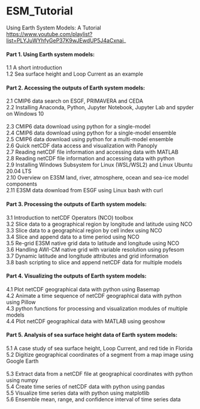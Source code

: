 # ESM_Tutorial
Using Earth System Models: A Tutorial <br>
https://www.youtube.com/playlist?list=PLYJuWYhfyGeP37K9wJEwdUP5J4aCxnai_ <br>

#### Part 1. Using Earth system models:<br>
1.1 A short introduction<br>
1.2 Sea surface height and Loop Current as an example<br>
 
#### Part 2. Accessing the outputs of Earth system models:
2.1 CMIP6 data search on ESGF, PRIMAVERA and CEDA <br>
2.2 Installing Anaconda, Python, Jupyter Notebook, Jupyter Lab and spyder on Windows 10<br>  
2.3 CMIP6 data download using python for a single-model<br>
2.4 CMIP6 data download using python for a single-model ensemble <br> 
2.5 CMIP6 data download using python for a multi-model ensemble <br>
2.6 Quick netCDF data access and visualization with Panoply <br>
2.7 Reading netCDF file information and accessing data with MATLAB <br>
2.8 Reading netCDF file information and accessing data with python <br>
2.9 Installing Windows Subsystem for Linux (WSL/WSL2) and Linux Ubuntu 20.04 LTS <br>
2.10 Overview on E3SM land, river, atmosphere, ocean and sea-ice model components <br>
2.11 E3SM data download from ESGF using Linux bash with curl <br>

#### Part 3. Processing the outputs of Earth system models:
3.1 Introduction to netCDF Operators (NCO) toolbox <br>
3.2 Slice data to a geographical region by longitude and latitude using NCO <br>
3.3 Slice data to a geographical region by cell index using NCO <br>
3.4 Slice and append data to a time period using NCO <br>
3.5 Re-grid E3SM native grid data to latitude and longitude using NCO <br>
3.6 Handling AWI-CM native grid with variable resolution using pyfesom <br>
3.7 Dynamic latitude and longitude attributes and grid information <br>
3.8 bash scripting to slice and append netCDF data for multiple models <br>

#### Part 4. Visualizing the outputs of Earth system models:
4.1 Plot netCDF geographical data with python using Basemap <br>
4.2 Animate a time sequence of netCDF geographical data with python using Pillow <br>
4.3 python functions for processing and visualization modules of multiple models <br>
4.4 Plot netCDF geographical data with MATLAB using geoshow <br>

#### Part 5. Analysis of sea surface height data of Earth system models:
5.1 A case study of sea surface height, Loop Current, and red tide in Florida <br>
5.2 Digitize geographical coordinates of a segment from a map image using Google Earth <br>  
5.3 Extract data from a netCDF file at geographical coordinates with python using numpy <br>
5.4 Create time series of netCDF data with python using pandas <br>
5.5 Visualize time series data with python using matplotlib <br>
5.6 Ensemble mean, range, and confidence interval of time series data <br>
